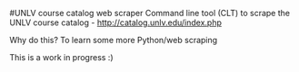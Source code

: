 #UNLV course catalog web scraper 
Command line tool (CLT) to scrape the UNLV course catalog - http://catalog.unlv.edu/index.php

Why do this?
To learn some more Python/web scraping

This is a work in progress :)

